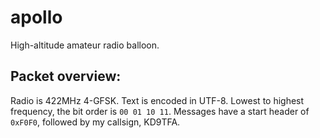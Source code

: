 # apollo
High-altitude amateur radio balloon.

## Packet overview:
Radio is 422MHz 4-GFSK. Text is encoded in UTF-8. Lowest to highest frequency, the bit order is `00 01 10 11`.
Messages have a start header of `0xF0F0`, followed by my callsign, KD9TFA.
